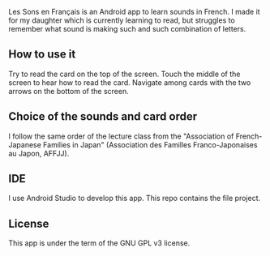Les Sons en  Français is an Android  app to learn sounds  in French. I
made  it for  my daughter  which is  currently learning  to read,  but
struggles to remember  what sound is making such  and such combination
of letters.

## How to use it

Try to read the card on the top of the screen. Touch the middle of the
screen to hear how to read the card. Navigate among cards with the two
arrows on the bottom of the screen.

## Choice of the sounds and card order

I follow the same order of  the lecture class from the "Association of
French-Japanese   Families  in   Japan"   (Association  des   Familles
Franco-Japonaises au Japon, AFFJJ).

## IDE

I use Android Studio to develop this app. This repo contains the file project.

## License

This app is under the term of the GNU GPL v3 license.

